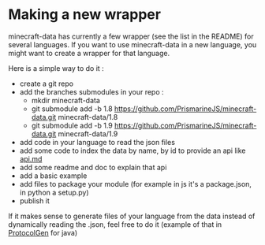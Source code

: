 # Making a new wrapper

minecraft-data has currently a few wrapper (see the list in the README) for several languages.
If you want to use minecraft-data in a new language, you might want to create a wrapper for that language.

Here is a simple way to do it :

* create a git repo
* add the branches submodules in your repo :
  * mkdir minecraft-data
  * git submodule add -b 1.8 https://github.com/PrismarineJS/minecraft-data.git minecraft-data/1.8
  * git submodule add -b 1.9 https://github.com/PrismarineJS/minecraft-data.git minecraft-data/1.9
* add code in your language to read the json files
* add some code to index the data by name, by id to provide an api like 
[api.md](https://github.com/PrismarineJS/node-minecraft-data/blob/master/doc/api.md)
* add some readme and doc to explain that api
* add a basic example
* add files to package your module (for example in js it's a package.json, in python a setup.py)
* publish it

If it makes sense to generate files of your language from the data instead of dynamically reading the .json,
 feel free to do it (example of that in [ProtocolGen](https://github.com/Johni0702/ProtocolGen) for java)